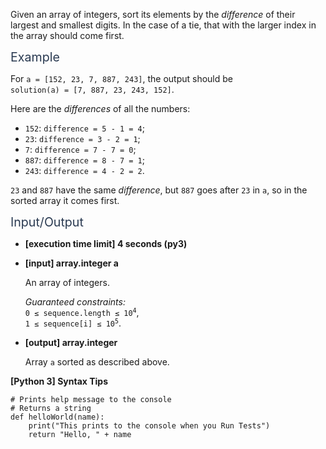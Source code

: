 <p>Given an array of integers, sort its elements by the <em>difference</em> of their largest and smallest digits. In the case of a tie, that with the larger index in the array should come first.</p>
<p><span class="markdown--header" style="color:#2b3b52;font-size:1.4em">Example</span></p>
<p>For <code>a = [152, 23, 7, 887, 243]</code>, the output should be<br />
<code>solution(a) = [7, 887, 23, 243, 152]</code>.</p>
<p>Here are the <em>differences</em> of all the numbers:</p>
<ul>
<li><code>152</code>: <code>difference = 5 - 1 = 4</code>;</li>
<li><code>23</code>: <code>difference = 3 - 2 = 1</code>;</li>
<li><code>7</code>: <code>difference = 7 - 7 = 0</code>;</li>
<li><code>887</code>: <code>difference = 8 - 7 = 1</code>;</li>
<li><code>243</code>: <code>difference = 4 - 2 = 2</code>.</li>
</ul>
<p><code>23</code> and <code>887</code> have the same <em>difference</em>, but <code>887</code> goes after <code>23</code> in <code>a</code>, so in the sorted array it comes first.</p>
<p><span class="markdown--header" style="color:#2b3b52;font-size:1.4em">Input/Output</span></p>
<ul>
<li>
<p><strong>[execution time limit] 4 seconds (py3)</strong></p>
</li>
<li>
<p><strong>[input] array.integer a</strong></p>
<p>An array of integers.</p>
<p><em>Guaranteed constraints:</em><br />
<code>0 ≤ sequence.length ≤ 10<sup>4</sup></code>,<br />
<code>1 ≤ sequence[i] ≤ 10<sup>5</sup></code>.</p>
</li>
<li>
<p><strong>[output] array.integer</strong></p>
<p>Array <code>a</code> sorted as described above.</p>
</li>
</ul>
<p><strong>[Python 3] Syntax Tips</strong></p>
<pre><code class="language-python"><span class="hljs-comment"># Prints help message to the console</span>
<span class="hljs-comment"># Returns a string</span>
<span class="hljs-keyword">def</span> <span class="hljs-title function_">helloWorld</span>(<span class="hljs-params">name</span>):
    <span class="hljs-built_in">print</span>(<span class="hljs-string">"This prints to the console when you Run Tests"</span>)
    <span class="hljs-keyword">return</span> <span class="hljs-string">"Hello, "</span> + name

</code></pre>
